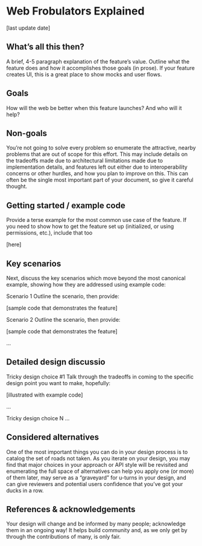 # Web Frobulators Explained
[last update date]

## What’s all this then?
A brief, 4-5 paragraph explanation of the feature’s value. Outline what the feature does and how it accomplishes those goals (in prose). If your feature creates UI, this is a great place to show mocks and user flows.

## Goals
How will the web be better when this feature launches? And who will it help?

## Non-goals
You’re not going to solve every problem so enumerate the attractive, nearby problems that are out of scope for this effort. This may include details on the tradeoffs made due to architectural limitations made due to implementation details, and features left out either due to interoperability concerns or other hurdles, and how you plan to improve on this. This can often be the single most important part of your document, so give it careful thought.

## Getting started / example code
Provide a terse example for the most common use case of the feature. If you need to show how to get the feature set up (initialized, or using permissions, etc.), include that too

[here]

## Key scenarios
Next, discuss the key scenarios which move beyond the most canonical example, showing how they are addressed using example code:

Scenario 1
Outline the scenario, then provide:

[sample code that demonstrates the feature]

Scenario 2
Outline the scenario, then provide:

[sample code that demonstrates the feature]

…

## Detailed design discussio
Tricky design choice #1
Talk through the tradeoffs in coming to the specific design point you want to make, hopefully:

[illustrated with example code]

…

Tricky design choice N
…

## Considered alternatives
One of the most important things you can do in your design process is to catalog the set of roads not taken. As you iterate on your design, you may find that major choices in your approach or API style will be revisited and enumerating the full space of alternatives can help you apply one (or more) of them later, may serve as a “graveyard” for u-turns in your design, and can give reviewers and potential users confidence that you’ve got your ducks in a row.

## References & acknowledgements
Your design will change and be informed by many people; acknowledge them in an ongoing way! It helps build community and, as we only get by through the contributions of many, is only fair.

